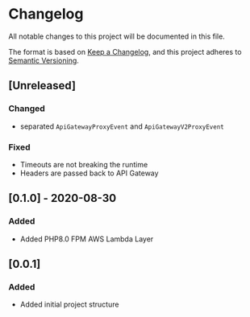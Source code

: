 # Changelog
All notable changes to this project will be documented in this file.

The format is based on [Keep a Changelog](https://keepachangelog.com/en/1.0.0/),
and this project adheres to [Semantic Versioning](https://semver.org/spec/v2.0.0.html).

## [Unreleased]
### Changed
- separated `ApiGatewayProxyEvent` and `ApiGatewayV2ProxyEvent`

### Fixed
- Timeouts are not breaking the runtime
- Headers are passed back to API Gateway

## [0.1.0] - 2020-08-30
### Added
- Added PHP8.0 FPM AWS Lambda Layer

## [0.0.1]
### Added
- Added initial project structure

